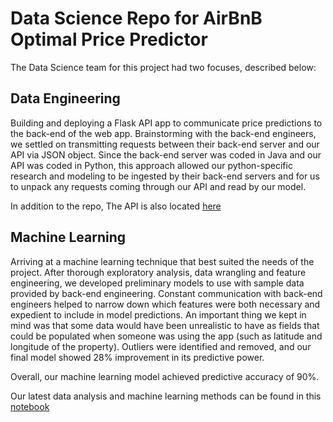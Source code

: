 
# Data Science Repo for AirBnB Optimal Price Predictor

The Data Science team for this project had two focuses, described below:<br>

## Data Engineering

Building and deploying a Flask API app to communicate price predictions to the back-end of the web app. Brainstorming with the back-end engineers, we settled on transmitting requests between their back-end server and our API via JSON object. Since the back-end server was coded in Java and our API was coded in Python, this approach allowed our python-specific research and modeling to be ingested by their back-end servers and for us to unpack any requests coming through our API and read by our model.<br>

In addition to the repo, The API is also located [here](https://airbnb-prediction-api.herokuapp.com/)

## Machine Learning

Arriving at a machine learning technique that best suited the needs of the project. After thorough exploratory analysis, data wrangling and feature engineering, we developed preliminary models to use with sample data provided by back-end engineering. Constant communication with back-end engineers helped to narrow down which features were both necessary and expedient to include in model predictions. An important thing we kept in mind was that some data would have been unrealistic to have as fields that could be populated when someone was using the app (such as latitude and longitude of the property). Outliers were identified and removed, and our final model showed 28% improvement in its predictive power.<br>

Overall, our machine learning model achieved predictive accuracy of 90%.<br>

Our latest data analysis and machine learning methods can be found in this [notebook](https://github.com/AirBnB-Optimal-Price-1-LS/Data-Engineering-Machine-Learning/blob/master/Airbnb-price-estimation-28-feats.ipynb)

